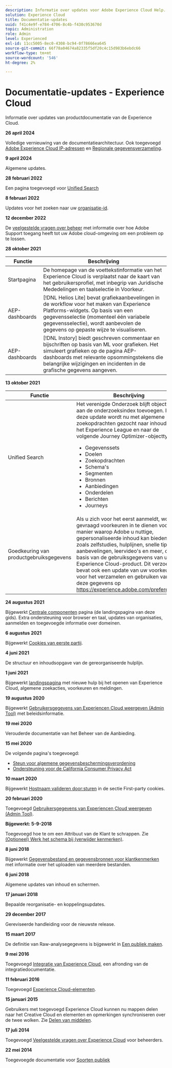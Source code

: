 ```yaml
---
description: Informatie over updates voor Adobe Experience Cloud Help.
solution: Experience Cloud
title: Documentatie-updates
uuid: f41c4e9f-e784-4706-8c4b-f430c953670d
topic: Administration
role: Admin
level: Experienced
exl-id: 11cc5005-8ec0-4308-bc94-0f78666ea645
source-git-commit: 66f78a04674a82335f5df20c4c15d983b6ebdc66
workflow-type: tm+mt
source-wordcount: '546'
ht-degree: 2%

---
```


# Documentatie-updates - Experience Cloud

Informatie over updates van productdocumentatie van de Experience Cloud.

**26 april 2024**

Volledige vernieuwing van de documentatiearchitectuur. Ook toegevoegd [Adobe Experience Cloud IP-adressen](../data-collection/ip-addresses.md) en [Regionale gegevensverzameling](../data-collection/rdc.md).

**9 april 2024**

Algemene updates.

**28 februari 2022**

Een pagina toegevoegd voor [Unified Search](../features/search.md)

**8 februari 2022**

Updates voor het zoeken naar uw [organisatie-id](../administration/organizations.md).

**12 december 2022**

De [veelgestelde vragen over beheer](faq.md) met informatie over hoe Adobe Support toegang heeft tot uw Adobe cloud-omgeving om een probleem op te lossen.

**28 oktober 2021**

| Functie | Beschrijving |
| ------- | ------- |
| Startpagina | De homepage van de voettekstinformatie van het Experience Cloud is verplaatst naar de kaart van het gebruikersprofiel, met inbegrip van Juridische Mededelingen en taalselectie in Voorkeur. |
| AEP-dashboards | [!DNL Helios Lite] bevat grafiekaanbevelingen in de workflow voor het maken van Experience Platforms-widgets. Op basis van een gegevensselectie (momenteel één variabele gegevensselectie), wordt aanbevolen de gegevens op gepaste wijze te visualiseren. |
| AEP-dashboards | [!DNL Instory] biedt geschreven commentaar en bijschriften op basis van ML voor grafieken. Het simuleert grafieken op de pagina AEP-dashboards met relevante opsommingstekens die belangrijke wijzigingen en incidenten in de grafische gegevens aangeven. |

**13 oktober 2021**

| Functie | Beschrijving |
| ------- | ------- |
| Unified Search | Het verenigde Onderzoek blijft objecttypes aan de onderzoeksindex toevoegen. In deze update wordt nu met algemene zoekopdrachten gezocht naar inhoud op het Experience League en naar de volgende Journey Optimizer-objecttypen: <ul><li>Gegevenssets</li><li>Doelen</li><li>Zoekopdrachten</li><li>Schema&#39;s</li><li>Segmenten</li><li>Bronnen</li><li>Aanbiedingen</li><li>Onderdelen</li><li>Berichten</li><li>Journeys</li></ul> |
| Goedkeuring van productgebruiksgegevens | Als u zich voor het eerst aanmeldt, wordt u gevraagd voorkeuren in te dienen voor de manier waarop Adobe u nuttige, gepersonaliseerde inhoud kan bieden, zoals zelfstudies, hulplijnen, snelle tips, aanbevelingen, leervideo&#39;s en meer, op basis van de gebruiksgegevens van uw Experience Cloud-product. Dit verzoek bevat ook een update van uw voorkeuren voor het verzamelen en gebruiken van deze gegevens op <https://experience.adobe.com/preferences>. |

**24 augustus 2021**

Bijgewerkt [Centrale componenten](../experience-cloud.md) pagina (de landingspagina van deze gids). Extra ondersteuning voor browser en taal, updates van organisaties, aanmelden en toegevoegde informatie over domeinen.

**6 augustus 2021**

Bijgewerkt [Cookies van eerste partij](../data-collection/adobe-managed-cert.md).

**4 juni 2021**

De structuur en inhoudsopgave van de gereorganiseerde hulplijn.

**1 juni 2021**

Bijgewerkt [landingspagina](../experience-cloud.md) met nieuwe hulp bij het openen van Experience Cloud, algemene zoekacties, voorkeuren en meldingen.

**19 augustus 2020**

Bijgewerkt [Gebruikersgegevens van Experiencen Cloud weergeven (Admin Tool)](../administration/admin-tool-experience-cloud.md) met beleidsinformatie.

**19 mei 2020**

Verouderde documentatie van het Beheer van de Aanbieding.

**15 mei 2020**

De volgende pagina&#39;s toegevoegd:

* [Steun voor algemene gegevensbeschermingsverordening](../services/customer-attributes/gdpr.md)
* [Ondersteuning voor de California Consumer Privacy Act](../services/customer-attributes/ccpa.md)

**10 maart 2020**

Bijgewerkt [Hostnaam valideren door:sturen](../data-collection/adobe-managed-cert.md) in de sectie First-party cookies.

**20 februari 2020**

Toegevoegd [Gebruikersgegevens van Experiencen Cloud weergeven (Admin Tool)](../administration/admin-tool-experience-cloud.md).

**Bijgewerkt: 5-9-2018**

Toegevoegd hoe te om een Attribuut van de Klant te schrappen. Zie [(Optioneel) Werk het schema bij (verwijder kenmerken)](../services/customer-attributes/t-crs-usecase.md).

**8 juni 2018**

Bijgewerkt [Gegevensbestand en gegevensbronnen voor klantkenmerken](../services/customer-attributes/crs-data-file.md) met informatie over het uploaden van meerdere bestanden.

**6 juni 2018**

Algemene updates van inhoud en schermen.

**17 januari 2018**

Bepaalde reorganisatie- en koppelingsupdates.

**29 december 2017**

Gereviseerde handleiding voor de nieuwste release.

**15 maart 2017**

De definitie van Raw-analysegegevens is bijgewerkt in [Een publiek maken](../services/audiences/create.md).

**9 mei 2016**

Toegevoegd [Integratie van Experience Cloud](../administration/integrations.md), een afronding van de integratiedocumentatie.

**11 februari 2016**

Toegevoegd [Experience Cloud-elementen](../services/assets/experience-cloud-assets.md).

**15 januari 2015**

Gebruikers met toegevoegd Experience Cloud kunnen nu mappen delen naar het Creative Cloud en elementen en opmerkingen synchroniseren over de twee wolken. Zie [Delen van middelen](../services/assets/creative-cloud.md).

**17 juli 2014**

Toegevoegd [Veelgestelde vragen over Experience Cloud](faq.md) voor beheerders.

**22 mei 2014**

Toegevoegde documentatie voor [Soorten publiek](../services/audiences/overview.md)
